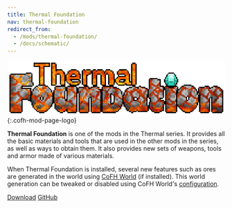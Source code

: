 ```yaml
---
title: Thermal Foundation
nav: thermal-foundation
redirect_from:
  - /mods/thermal-foundation/
  - /docs/schematic/
---
```


![Thermal Foundation logo](/assets/images/modlogos/thermal-foundation.png){:.cofh-mod-page-logo}


**Thermal Foundation** is one of the mods in the Thermal series. It provides all
the basic materials and tools that are used in the other mods in the series, as
well as ways to obtain them. It also provides new sets of weapons, tools and
armor made of various materials.

When Thermal Foundation is installed, several new features such as ores are
generated in the world using [CoFH World](/) (if installed).
This world generation can be tweaked or disabled using CoFH World's
[configuration](/docs/cofh-world/world-generator-configuration/).


<div class="uk-margin-top uk-button-group">
    <a class="uk-button uk-button-large uk-button-success uk-text-bold" href="/downloads/">Download</a>
    <a class="uk-button uk-button-large" href="https://github.com/CoFH/ThermalFoundation">GitHub</a>
</div>
